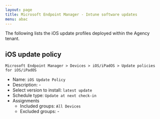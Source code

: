 ```yaml
---
layout: page
title: Microsoft Endpoint Manager - Intune software updates
menu: abac
---
```


The following lists the iOS update profiles deployed within the Agency tenant. 

## iOS update policy

`Microsoft Endpoint Manager > Devices > iOS/iPadOS > Update policies for iOS/iPadOS`

* Name: `iOS Update Policy`
* Description: -
* Select version to install: `latest update`
* Schedule type: `Update at next check-in`
* Assignments
  * Included groups: `All Devices`
  * Excluded groups: -
